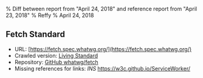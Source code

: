 % Diff between report from "April 24, 2018" and reference report from "April 23, 2018"
% Reffy
% April 24, 2018

## Fetch Standard

- URL: [https://fetch.spec.whatwg.org/](https://fetch.spec.whatwg.org/)
- Crawled version: [Living Standard](https://fetch.spec.whatwg.org/)
- Repository: [GitHub whatwg/fetch](https://github.com/whatwg/fetch)
- Missing references for links: *INS* https://w3c.github.io/ServiceWorker/


